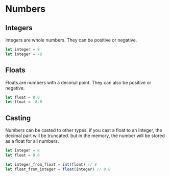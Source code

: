 # Numbers

## Integers

Integers are whole numbers. They can be positive or negative.

```js
let integer = 8
let integer = -8
```

## Floats

Floats are numbers with a decimal point. They can also be positive or negative.

```js	
let float = 8.0
let float = -8.0
```

## Casting

Numbers can be casted to other types. if you cast a float to an integer, the decimal part will be truncated. but in the memory, the number will be stored as a float for all numbers.

```js
let integer = 8
let float = 8.0

let integer_from_float = int(float) // 8
let float_from_integer = float(integer) // 8.0
```
